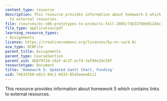 ```yaml
---
content_type: resource
description: This resource provides information about homework 5 which contains links
  to external resources.
file: /courses/ec-s06-prototypes-to-products-fall-2005/74b33760e01184c1683385a5eeea6111_MITEC_S06F05_hw5.pdf
file_type: application/pdf
learning_resource_types:
- Assignments
license: https://creativecommons.org/licenses/by-nc-sa/4.0/
ocw_type: OCWFile
parent_title: Assignments
parent_type: CourseSection
parent_uid: db879f2d-c8af-4c37-ecf4-3af94e24c59f
resourcetype: Document
title: 'Homework 5: Updated Gantt Chart, Funding'
uid: 74b33760-e011-84c1-6833-85a5eeea6111
---
```

This resource provides information about homework 5 which contains links to external resources.